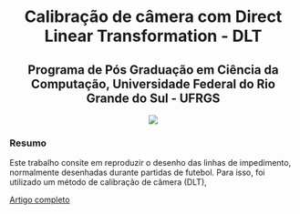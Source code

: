 <h1 align="center"> Calibração de câmera com Direct Linear Transformation - DLT </h1>

<h2 align="center"> Programa de Pós Graduação em Ciência da Computação, Universidade Federal do Rio Grande do Sul - UFRGS </h2>

<p align="center">
  <img src="https://www.inf.ufrgs.br/site/wp-content/uploads/2016/03/logoppgc-653x417.png">
</p>

<h3 align="left"> Resumo </h3>

Este trabalho consite em reproduzir o desenho das linhas de impedimento, normalmente desenhadas durante partidas de futebol. 
Para isso, foi utilizado um método de calibração de câmera (DLT), 

<a href="https://drive.google.com/file/d/1SXnHPFf7FANW4cz7EBu4fLELD76dLnEj/view?usp=sharing">Artigo completo</a></p>
